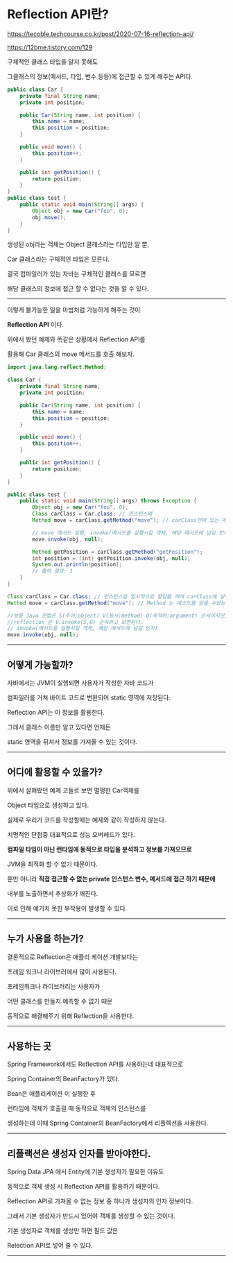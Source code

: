 # Reflection API란?

https://tecoble.techcourse.co.kr/post/2020-07-16-reflection-api/

https://12bme.tistory.com/129

구체적인 클래스 타입을 알지 못해도

그클래스의 정보(메서드, 타입, 변수 등등)에 접근할 수 있게 해주는 API다.

```java
public class Car {
    private final String name;
    private int position;

    public Car(String name, int position) {
        this.name = name;
        this.position = position;
    }

    public void move() {
        this.position++;
    }

    public int getPosition() {
        return position;
    }
}
public class test {
    public static void main(String[] args) {
        Object obj = new Car("foo", 0);
        obj.move();
    }
}
```

생성된 obj라는 객체는 Object 클래스라는 타입만 알 뿐,

Car 클래스라는 구체적인 타입은 모른다.

결국 컴파일러가 있는 자바는 구체적인 클래스를 모르면

해당 클래스의 정보에 접근 할 수 없다는 것을 알 수 있다.

---

이렇게 불가능한 일을 마법처럼 가능하게 해주는 것이

**Reflection API** 이다.

위에서 봤던 예제와 똑같은 상황에서 Reflection API를

활용해 Car 클래스의 move 메서드를 호출 해보자.

```java
import java.lang.reflect.Method;

class Car {
    private final String name;
    private int position;

    public Car(String name, int position) {
        this.name = name;
        this.position = position;
    }

    public void move() {
        this.position++;
    }

    public int getPosition() {
        return position;
    }
}

public class test {
    public static void main(String[] args) throws Exception {
        Object obj = new Car("foo", 0);
        Class carClass = Car.class; // 인스턴스왜
        Method move = carClass.getMethod("move"); // carClass안에 있는 메소드 한개를 가져온거다

        // move 메서드 실행, invoke(메서드를 실행시킬 객체, 해당 메서드에 넘길 인자)
        move.invoke(obj, null);

        Method getPosition = carClass.getMethod("getPosition");
        int position = (int) getPosition.invoke(obj, null);
        System.out.println(position);
        // 출력 결과: 1
    }
}

Class carClass = Car.class; // 인스턴스을 임시적으로 할당을 하여 carClass에 넣어라
Method move = carClass.getMethod("move"); // Method 는 메소드를 담을 수있는 함수의 데이터 형이다.

//보통 Java 문법은 S(주어:object) V(동사:method) O(목적어:argument) 순서이지만,
//reflection 은 V.invoke(S,O) 순이라고 보면된다. 
// invoke(메서드를 실행시킬 객체, 해당 메서드에 넘길 인자)
move.invoke(obj, null);
```

---

## 어떻게 가능할까?

자바에서는 JVM이 실행되면 사용자가 작성한 자바 코드가

컴파일러를 거쳐 바이트 코드로 변환되어 static 영역에 저장된다.

Reflection API는 이 정보를 활용한다.

그래서 클래스 이름만 알고 있다면 언제든

static 영역을 뒤져서 정보를 가져올 수 있는 것이다.

---

## 어디에 활용할 수 있을가?

위에서 살펴봤던 예제 코들르 보면 멀쩡한 Car객체를

Object 타입으로 생성하고 있다.

실제로 우리가 코드를 작성할때는 예제와 같이 작성하지 않는다.

치명적인 단점중 대표적으로 성능 오버헤드가 있다.

**컴파일 타임이 아닌 런타임에 동적으로 타입을 분석하고 정보를 가져오므로**

JVM을 최적화 할 수 없기 때문이다.

뿐만 아니라 **직접 접근할 수 없는 private 인스턴스 변수, 메서드에 접근 하기 때문에**

내부를 노출하면서 추상화가 깨진다.

이로 인해 예기치 못한 부작용이 발생할 수 있다.

---

## 누가 사용을 하는가?

결론적으로 Reflection은 애플리 케이션 개발보다는

프레임 워크나 라이브러에서 많이 사용된다.

프레임워크나 라이브러리는 사용자가

어떤 클래스를 만들지 예측할 수 없기 때문

동적으로 해결해주기 위해 Reflection을 사용한다.

---

## 사용하는 곳

Spring Framework에서도 Reflection API를 사용하는데 대표적으로

Spring Container의 BeanFactory가 있다.

Bean은 애플리케이션 이 실행한 후

런타임에 객체가 호출괼 때 동적으로 객체의 인스턴스를

생성하는데 이때 Spring Container의 BeanFactory에서 리플렉션을 사용한다.

---

## 리플랙션은 생성자 인자를 받아야한다.

Spring Data JPA 에서 Entity에 기본 생성자가 필요한 이유도

동적으로 객체 생성 시 Reflection API를 활용하기 때문이다.

Reflection API로 가져올 수 없는 정보 중 하나가 생성자의 인자 정보이다.

그래서 기본 생성자가 반드시 있어야 객체를 생성할 수 있는 것이다.

기본 생성자로 객체를 생성만 하면 필드 값은

Relection API로 넣어 줄 수 있다.

---
